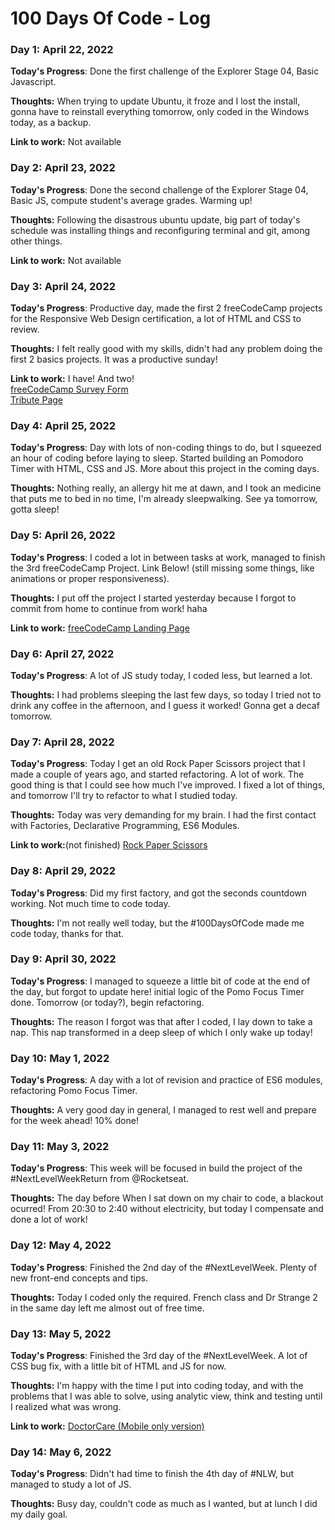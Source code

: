 # 100 Days Of Code - Log

### Day 1: April 22, 2022

**Today's Progress**: Done the first challenge of the Explorer Stage 04, Basic Javascript.

**Thoughts:** When trying to update Ubuntu, it froze and I lost the install, gonna have to reinstall everything tomorrow, only coded in the Windows today, as a backup.

**Link to work:** Not available


### Day 2: April 23, 2022

**Today's Progress**: Done the second challenge of the Explorer Stage 04, Basic JS, compute student's average grades. Warming up!

**Thoughts:** Following the disastrous ubuntu update, big part of today's schedule was installing things and reconfiguring terminal and git, among other things.

**Link to work:** Not available


### Day 3: April 24, 2022

**Today's Progress**: Productive day, made the first 2 freeCodeCamp projects for the Responsive Web Design certification, a lot of HTML and CSS to review.

**Thoughts:** I felt really good with my skills, didn't had any problem doing the first 2 basics projects. It was a productive sunday!

**Link to work:** I have! And two!  
[freeCodeCamp Survey Form](https://codepen.io/carlosrenan/pen/QWaROGg)  
[Tribute Page](https://codepen.io/carlosrenan/pen/LYeoLME)


### Day 4: April 25, 2022

**Today's Progress**: Day with lots of non-coding things to do, but I squeezed an hour of coding before laying to sleep. Started building an Pomodoro Timer with HTML, CSS and JS. More about this project in the coming days.

**Thoughts:** Nothing really, an allergy hit me at dawn, and I took an medicine that puts me to bed in no time, I'm already sleepwalking. See ya tomorrow, gotta sleep!


### Day 5: April 26, 2022

**Today's Progress**: I coded a lot in between tasks at work, managed to finish the 3rd freeCodeCamp Project. Link Below! (still missing some things, like animations or proper responsiveness).

**Thoughts:** I put off the project I started yesterday because I forgot to commit from home to continue from work! haha

**Link to work:** [freeCodeCamp Landing Page](https://codepen.io/carlosrenan/full/mdpZYMj)  

### Day 6: April 27, 2022

**Today's Progress**: A lot of JS study today, I coded less, but learned a lot.

**Thoughts:** I had problems sleeping the last few days, so today I tried not to drink any coffee in the afternoon, and I guess it worked! Gonna get a decaf tomorrow.


### Day 7: April 28, 2022

**Today's Progress**: Today I get an old Rock Paper Scissors project that I made a couple of years ago, and started refactoring. A lot of work. The good thing is that I could see how much I've improved. I fixed a lot of things, and tomorrow I'll try to refactor to what I studied today.

**Thoughts:** Today was very demanding for my brain. I had the first contact with Factories, Declarative Programming, ES6 Modules.

**Link to work:**(not finished) [Rock Paper Scissors](https://renanrochadev.github.io/rock-paper-scissors/)  


### Day 8: April 29, 2022

**Today's Progress**: Did my first factory, and got the seconds countdown working. Not much time to code today.

**Thoughts:** I'm not really well today, but the #100DaysOfCode made me code today, thanks for that.


### Day 9: April 30, 2022

**Today's Progress**: I managed to squeeze a little bit of code at the end of the day, but forgot to update here! initial logic of the Pomo Focus Timer done. Tomorrow (or today?), begin refactoring.

**Thoughts:** The reason I forgot was that after I coded, I lay down to take a nap. This nap transformed in a deep sleep of which I only wake up today!


### Day 10: May 1, 2022

**Today's Progress**: A day with a lot of revision and practice of ES6 modules, refactoring Pomo Focus Timer.

**Thoughts:** A very good day in general, I managed to rest well and prepare for the week ahead! 10% done!


### Day 11: May 3, 2022

**Today's Progress**: This week will be focused in build the project of the #NextLevelWeekReturn from @Rocketseat.

**Thoughts:** The day before When I sat down on my chair to code, a blackout ocurred! From 20:30 to 2:40 without electricity, but today I compensate and done a lot of work!


### Day 12: May 4, 2022

**Today's Progress**: Finished the 2nd day of the #NextLevelWeek. Plenty of new front-end concepts and tips.

**Thoughts:** Today I coded only the required. French class and Dr Strange 2 in the same day left me almost out of free time.


### Day 13: May 5, 2022

**Today's Progress**: Finished the 3rd day of the #NextLevelWeek. A lot of CSS bug fix, with a little bit of HTML and JS for now.

**Thoughts:** I'm happy with the time I put into coding today, and with the problems that I was able to solve, using analytic view, think and testing until I realized what was wrong.

**Link to work:** [DoctorCare (Mobile only version)](https://renanrochadev.github.io/landing-page-nlw5/)


### Day 14: May 6, 2022

**Today's Progress**: Didn't had time to finish the 4th day of #NLW, but managed to study a lot of JS.

**Thoughts:** Busy day, couldn't code as much as I wanted, but at lunch I did my daily goal.
